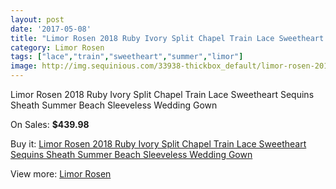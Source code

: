 ```yaml
---
layout: post
date: '2017-05-08'
title: "Limor Rosen 2018 Ruby Ivory Split Chapel Train Lace Sweetheart Sequins Sheath Summer Beach Sleeveless Wedding Gown"
category: Limor Rosen
tags: ["lace","train","sweetheart","summer","limor"]
image: http://img.sequinious.com/33938-thickbox_default/limor-rosen-2018-ruby-ivory-split-chapel-train-lace-sweetheart-sequins-sheath-summer-beach-sleeveless-wedding-gown.jpg
---
```

Limor Rosen 2018 Ruby Ivory Split Chapel Train Lace Sweetheart Sequins Sheath Summer Beach Sleeveless Wedding Gown

On Sales: **$439.98**
<a href="https://www.sequinious.com/limor-rosen/11919-limor-rosen-2018-ruby-ivory-split-chapel-train-lace-sweetheart-sequins-sheath-summer-beach-sleeveless-wedding-gown.html"><amp-img layout="responsive" width="600" height="600" src="//img.sequinious.com/33938-thickbox_default/limor-rosen-2018-ruby-ivory-split-chapel-train-lace-sweetheart-sequins-sheath-summer-beach-sleeveless-wedding-gown.jpg" alt="Limor Rosen 2018 Ruby Ivory Split Chapel Train Lace Sweetheart Sequins Sheath Summer Beach Sleeveless Wedding Gown 0" /></a>
<a href="https://www.sequinious.com/limor-rosen/11919-limor-rosen-2018-ruby-ivory-split-chapel-train-lace-sweetheart-sequins-sheath-summer-beach-sleeveless-wedding-gown.html"><amp-img layout="responsive" width="600" height="600" src="//img.sequinious.com/33940-thickbox_default/limor-rosen-2018-ruby-ivory-split-chapel-train-lace-sweetheart-sequins-sheath-summer-beach-sleeveless-wedding-gown.jpg" alt="Limor Rosen 2018 Ruby Ivory Split Chapel Train Lace Sweetheart Sequins Sheath Summer Beach Sleeveless Wedding Gown 1" /></a>
<a href="https://www.sequinious.com/limor-rosen/11919-limor-rosen-2018-ruby-ivory-split-chapel-train-lace-sweetheart-sequins-sheath-summer-beach-sleeveless-wedding-gown.html"><amp-img layout="responsive" width="600" height="600" src="//img.sequinious.com/33939-thickbox_default/limor-rosen-2018-ruby-ivory-split-chapel-train-lace-sweetheart-sequins-sheath-summer-beach-sleeveless-wedding-gown.jpg" alt="Limor Rosen 2018 Ruby Ivory Split Chapel Train Lace Sweetheart Sequins Sheath Summer Beach Sleeveless Wedding Gown 2" /></a>

Buy it: [Limor Rosen 2018 Ruby Ivory Split Chapel Train Lace Sweetheart Sequins Sheath Summer Beach Sleeveless Wedding Gown](https://www.sequinious.com/limor-rosen/11919-limor-rosen-2018-ruby-ivory-split-chapel-train-lace-sweetheart-sequins-sheath-summer-beach-sleeveless-wedding-gown.html "Limor Rosen 2018 Ruby Ivory Split Chapel Train Lace Sweetheart Sequins Sheath Summer Beach Sleeveless Wedding Gown")

View more: [Limor Rosen](https://www.sequinious.com/110-limor-rosen "Limor Rosen")